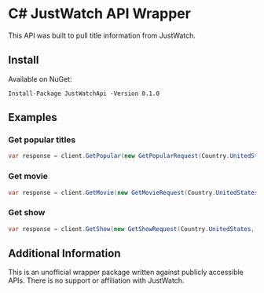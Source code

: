# C# JustWatch API Wrapper
This API was built to pull title information from JustWatch.

## Install
Available on NuGet:
```
Install-Package JustWatchApi -Version 0.1.0
```

## Examples

### Get popular titles

```csharp
var response = client.GetPopular(new GetPopularRequest(Country.UnitedStates));
```

### Get movie

```csharp
var response = client.GetMovie(new GetMovieRequest(Country.UnitedStates, 122337));
```

### Get show

```csharp
var response = client.GetShow(new GetShowRequest(Country.UnitedStates, 12));
```

## Additional Information

This is an unofficial wrapper package written against publicly accessible APIs. There is no support or affiliation with JustWatch.
